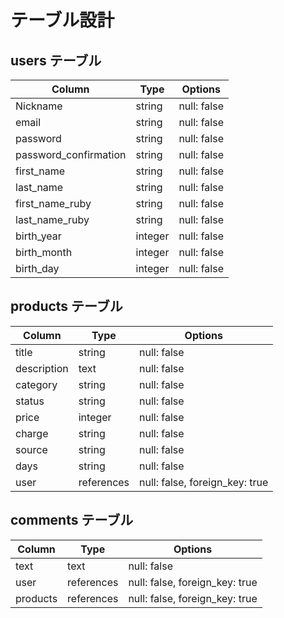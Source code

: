 # テーブル設計

## users テーブル

| Column                | Type    | Options     |
| --------------------- | ------- | ----------- |
| Nickname              | string  | null: false |
| email                 | string  | null: false |
| password              | string  | null: false |
| password_confirmation | string  | null: false |
| first_name            | string  | null: false |
| last_name             | string  | null: false |
| first_name_ruby       | string  | null: false |
| last_name_ruby        | string  | null: false |
| birth_year            | integer | null: false |
| birth_month           | integer | null: false |
| birth_day             | integer | null: false |

## products テーブル

| Column      | Type       | Options                        |
| ----------- | ---------- | ------------------------------ |
| title       | string     | null: false                    |
| description | text       | null: false                    |
| category    | string     | null: false                    |
| status      | string     | null: false                    |
| price       | integer    | null: false                    |
| charge      | string     | null: false                    | 
| source      | string     | null: false                    |
| days        | string     | null: false                    |
| user        | references | null: false, foreign_key: true |

## comments テーブル

| Column      | Type       | Options                        |
| ----------- | ---------- | ------------------------------ |
| text        | text       | null: false                    |
| user        | references | null: false, foreign_key: true |
| products    | references | null: false, foreign_key: true |

